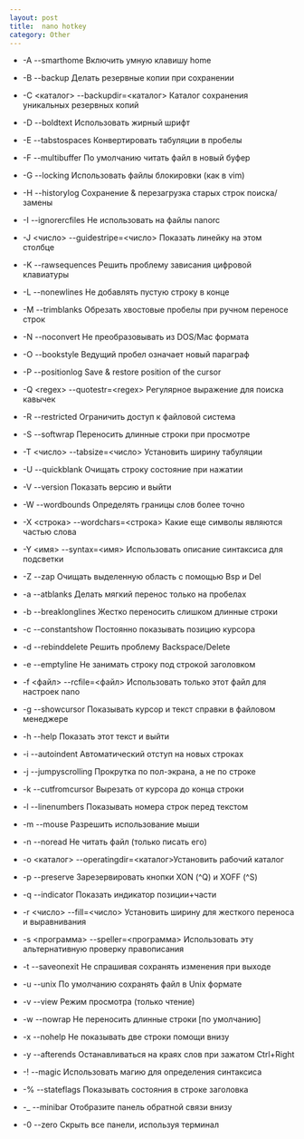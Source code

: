 ```yaml
---
layout: post
title:  nano hotkey
category: Other
---
```


 
 - -A             --smarthome             Включить умную клавишу home
 
 - -B             --backup                Делать резервные копии при сохранении
 
-  -C \<каталог>   --backupdir=\<каталог>   Каталог сохранения уникальных резервных копий
 
-  -D             --boldtext              Использовать жирный шрифт
 
-  -E             --tabstospaces          Конвертировать табуляции в пробелы
 
 - -F             --multibuffer           По умолчанию читать файл в новый буфер
 
-  -G             --locking               Использовать файлы блокировки (как в vim)
 
 - -H             --historylog           Сохранение  & перезагрузка старых строк поиска/замены
 
-  -I             --ignorercfiles         Не использовать на файлы nanorc
 
 - -J <число>     --guidestripe=<число>   Показать линейку на этом столбце
 
 - -K             --rawsequences          Решить проблему зависания цифровой клавиатуры
 
 - -L             --nonewlines            Не добавлять пустую строку в конце
 
 - -M             --trimblanks            Обрезать хвостовые пробелы при ручном переносе строк
 
 - -N             --noconvert             Не преобразовывать из DOS/Mac формата
 
 - -O             --bookstyle             Ведущий пробел означает новый параграф
 
 - -P             --positionlog           Save & restore position of the cursor
 
 - -Q \<regex>     --quotestr=\<regex>      Регулярное выражение для поиска кавычек
 
 - -R             --restricted            Ограничить доступ к файловой система
 
 - -S             --softwrap              Переносить длинные строки при просмотре
 
 - -T \<число>     --tabsize=\<число>       Установить ширину табуляции
 
 - -U             --quickblank            Очищать строку состояние при нажатии
 
 - -V             --version               Показать версию и выйти
 
-  -W             --wordbounds            Определять границы слов более точно
 
 - -X \<строка>    --wordchars=\<строка>    Какие еще символы являются частью слова
 
-  -Y \<имя>       --syntax=\<имя>          Использовать описание синтаксиса для подсветки
 
 - -Z             --zap                   Очищать выделенную область с помощью Bsp и Del
 
 - -a             --atblanks              Делать мягкий перенос только на пробелах
 
 - -b             --breaklonglines        Жестко переносить слишком длинные строки
 
 - -c             --constantshow          Постоянно показывать позицию курсора
 
 - -d             --rebinddelete          Решить проблему Backspace/Delete
 
 - -e             --emptyline             Не занимать строку под строкой заголовком
 
 - -f \<файл>      --rcfile=\<файл>         Использовать только этот файл для настроек nano
 
 - -g             --showcursor            Показывать курсор и текст справки в файловом менеджере
 
 - -h             --help                  Показать этот текст и выйти
 
 - -i             --autoindent            Автоматический отступ на новых строках
 
 - -j             --jumpyscrolling        Прокрутка по пол-экрана, а не по строке
 
 - -k             --cutfromcursor         Вырезать от курсора до конца строки
 
- -l             --linenumbers           Показывать номера строк перед текстом
 
 - -m             --mouse                 Разрешить использование мыши
 
 - -n             --noread                Не читать файл (только писать его)
 
 - -o \<каталог>   --operatingdir=\<каталог>Установить рабочий каталог
 
 - -p             --preserve              Зарезервировать кнопки XON (^Q) и XOFF (^S)
 
 - -q             --indicator             Показать индикатор позиции+части
 
 - -r \<число>     --fill=\<число>          Установить ширину для жесткого переноса и выравнивания
 
 - -s \<программа> --speller=\<программа>   Использовать эту альтернативную проверку правописания
 
 - -t             --saveonexit            Не спрашивая сохранять изменения при выходе
 
 - -u             --unix                  По умолчанию сохранять файл в Unix формате
 
 - -v             --view                  Режим просмотра (только чтение)
 
 - -w             --nowrap                Не переносить длинные строки [по умолчанию]
 
 - -x             --nohelp                Не показывать две строки помощи внизу
 
 - -y             --afterends             Останавливаться на краях слов при зажатом Ctrl+Right
 
 - -!             --magic                 Использовать магию для определения синтаксиса
 
 - -%             --stateflags            Показывать состояния в строке заголовка
 
 - -_             --minibar               Отобразите панель обратной связи внизу
 
 - -0             --zero                  Скрыть все панели, используя терминал
